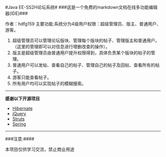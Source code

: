 #Java EE-SS2H论坛系统#
###这是一个免费的markdown文档在线多功能编辑器(IDE)###
> 
作者：hdfg159
主要功能:系统分为4级用户权限：超级管理员、版主、普通用户、游客。
1. 超级管理员可以管理论坛版块、管理每个版块的帖子、管理版主和普通用户。（这里的管理即可以对信息进行增删改查的操作）。
2. 版主是超级管理员由普通用户提升权限得到，具体负责某个版块的帖子的管理。
3. 普通用户可以发帖、查看自己的帖子、管理自己的帖子及回帖、查看所有的帖子。
4. 游客只能查看帖子。
5. 所有用户均可以实现帖子的模糊搜索。

---

**感谢以下开源项目**
- [Hibernate](https://github.com/hibernate/hibernate-orm/)
- [jQuery](http://jquery.com/)
- [Struts](http://struts.apache.org/)
- [Spring](https://spring.io/)

---

###注意:####
> 
本项目仅供学习交流，禁止商业用途
